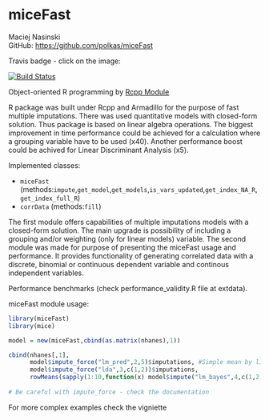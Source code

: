 # miceFast

Maciej Nasinski  
GitHub:  https://github.com/polkas/miceFast

Travis badge - click on the image:

[![Build Status](https://travis-ci.org/Polkas/miceFast.svg?branch=master)](https://travis-ci.org/Polkas/miceFast) 

Object-oriented R programming by [Rcpp Module](http://dirk.eddelbuettel.com/code/rcpp/Rcpp-modules.pdf)

R package was built under Rcpp and Armadillo for the purpose of fast multiple imputations.
There was used quantitative models with closed-form solution. Thus package is based on linear algebra operations.
The biggest improvement in time performance could be achieved for a calculation where a grouping variable have to be used (x40).
Another performance boost could be achived for Linear Discriminant Analysis (x5).

Implemented classes:

- `miceFast` (methods:`impute`,`get_model`,`get_models`,`is_vars_updated`,`get_index_NA_R`,`get_index_full_R`)
- `corrData` (methods:`fill`)

The first module offers capabilities of multiple imputations models with a closed-form solution. The main upgrade is possibility of including a grouping and/or weighting (only for linear models) variable.
The second module was made for purpose of presenting the miceFast usage and performance. It provides functionality of generating correlated data with a discrete, binomial or continuous dependent variable and continous independent variables.

Performance benchmarks (check performance_validity.R file at extdata).

miceFast module usage:

```r
library(miceFast)
library(mice)

model = new(miceFast,cbind(as.matrix(nhanes),1))

cbind(nhanes[,1],
      model$impute_force("lm_pred",2,5)$imputations, #Simple mean by linear regression with one variable - constant
      model$impute_force("lda",3,c(1,2))$imputations,
      rowMeans(sapply(1:10,function(x) model$impute("lm_bayes",4,c(1,2,3))$imputations)))
      
# Be careful with impute_force - check the documentation

```

For more complex examples check the vigniette
